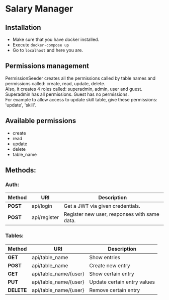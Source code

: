 # Salary Manager
## Installation
*  Make sure that you have docker installed.
*  Execute `docker-compose up`
*  Go to `localhost` and here you are.
## Permissions management
PermissionSeeder creates all the permissions called by table names and permissions called: create, read, update, delete.  
Also, it creates 4 roles called: superadmin, admin, user and guest.  
Superadmin has all permissions. Guest has no permissions.  
For example to allow access to update skill table, give these permissions: 'update', 'skill'.
## Available permissions
*  create
*  read
*  update
*  delete
*  table_name
## Methods:
### Auth:
| Method | URI | Description |
|----------------|---------|----------------|
| **POST** | api/login | Get a JWT via given credentials. |
| **POST** | api/register | Register new user, responses with same data. |
### Tables:
| Method | URI | Description |
|----------------|---------|----------------|
| **GET** | api/table_name | Show entries |
| **POST** | api/table_name | Create new entry |
| **GET** | api/table_name/{user} | Show certain entry |
| **PUT** | api/table_name/{user} | Update certain entry values |
| **DELETE** | api/table_name/{user} | Remove certain entry |
